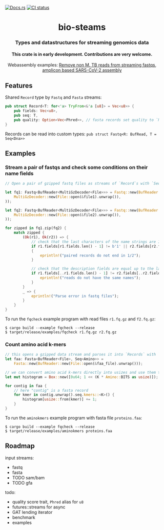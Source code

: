 [![Docs.rs](https://docs.rs/bio-streams/badge.svg)](https://docs.rs/bio-streams)
[![CI status](https://github.com/jeff-k/bio-streams/actions/workflows/rust.yml/badge.svg)](https://github.com/jeff-k/bio-streams/actions/workflows/rust.yml)

<div class="title-block" style="text-align: center;" align="center">

# bio-steams

### Types and datastructures for streaming genomics data

#### This crate is in early development. Contributions are very welcome.

Webassembly examples: [Remove non M. TB reads from streaming fastqs](https://jeff-k.github.io/fqdemo/), [amplicon based SARS-CoV-2 assembly](https://jeff-k.github.io/amplicon-tiling/)</div>

## Features

Shared `Record` type by `Fastq` and `Fasta` streams:

```rust
pub struct Record<T: for<'a> TryFrom<&'a [u8]> = Vec<u8>> {
    pub fields: Vec<u8>,
    pub seq: T,
    pub quality: Option<Vec<Phred>>, // fasta records set quality to `None`
}
```

Records can be read into custom types: `pub struct Fastq<R: BufRead, T = Seq<Dna>>`

## Examples

### Stream a pair of fastqs and check some conditions on their name fields
```rust
// Open a pair of gzipped fastq files as streams of `Record`s with `Seq<Dna>` sequences

let fq1: Fastq<BufReader<MultiGzDecoder<File>>> = Fastq::new(BufReader::new(
    MultiGzDecoder::new(File::open(&file1).unwrap()),
));

let fq2: Fastq<BufReader<MultiGzDecoder<File>>> = Fastq::new(BufReader::new(
    MultiGzDecoder::new(File::open(&file2).unwrap()),
));

for zipped in fq1.zip(fq2) {
    match zipped {
        (Ok(r1), Ok(r2)) => {
            // check that the last characters of the name strings are 1 and 2
            if r1.fields[r1.fields.len() - 1] != b'1' || r2.fields[r2.fields.len() - 1] != b'2'
            {
                eprintln!("paired records do not end in 1/2");
            }

            // check that the description fields are equal up to the last character
            if r1.fields[..r1.fields.len() - 1] != r2.fields[..r2.fields.len() - 1] {
                eprintln!("reads do not have the same names");
            }
        }
        _ => {
            eprintln!("Parse error in fastq files");
        }
    }
}
```

To run the `fqcheck` example program with read files `r1.fq.gz` and `f2.fq.gz`:

```
$ cargo build --example fqcheck --release
$ target/release/examples/fqcheck r1.fq.gz r2.fq.gz
```

### Count amino acid k-mers

```rust
// this opens a gzipped data stream and parses it into `Records` with `Seq<Amino>` sequence fields
let faa: Fasta<BufReader<File>, Seq<Amino>> =
    Fasta::new(BufReader::new(File::open(&faa_file).unwrap()));

// we can convert amino acid k-mers directly into usizes and use them to index into a table
let mut histogram = Box::new([0u64; 1 << (K * Amino::BITS as usize)]);

for contig in faa {
    // here "contig" is a fasta record
    for kmer in contig.unwrap().seq.kmers::<K>() {
        histogram[usize::from(kmer)] += 1;
    }
}
```


To run the `aminokmers` example program with fasta file `proteins.faa`:

```
$ cargo build --example fqcheck --release
$ target/release/examples/aminokmers proteins.faa
```

## Roadmap

input streams:

* fastq
* fasta
* TODO sam/bam
* TODO gfa

todo:

* quality score trait, `Phred` alias for `u8`
* futures::streams for async
* GAT lending iterator
* benchmark
* examples
